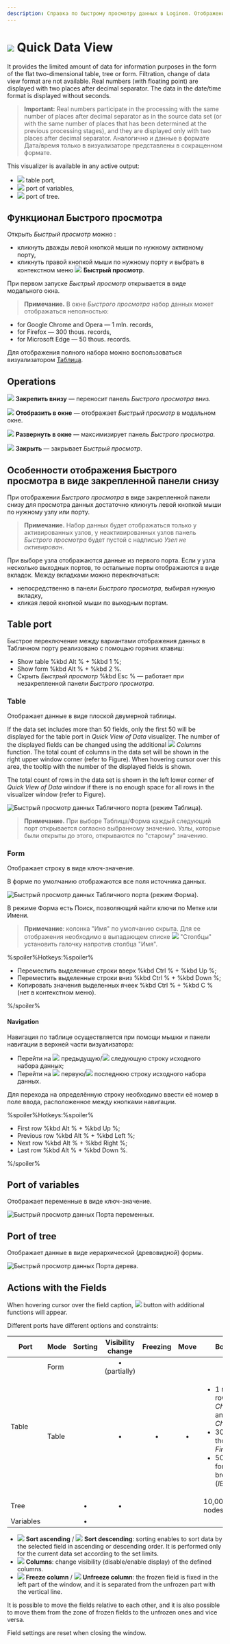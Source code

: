 ```yaml
---
description: Справка по быстрому просмотру данных в Loginom. Отображение информации в виде двумерной таблицы, дерева или формы. Просмотр данных с выходного порта.
---
```

# ![ ](./../../images/icons/common/toolbar-controls/show-fast-viewer_default.svg) Quick Data View

It provides the limited amount of data for information purposes in the form of the flat two-dimensional table, tree or form. Filtration, change of data view format are not available. Real numbers (with floating point) are displayed with two places after decimal separator. The data in the date/time format is displayed without seconds.

> **Important:** Real numbers participate in the processing with the same number of places after decimal separator as in the source data set (or with the same number of places that has been determined at the previous processing stages), and they are displayed only with two places after decimal separator.  Аналогично и данные в формате Дата/время только в визуализаторе представлены в сокращенном формате.

This visualizer is available in any active output:

* ![ ](./../../images/icons/app/node/ports/outputs/table_active.svg) table port,
* ![ ](./../../images/icons/app/node/ports/outputs/variable_active.svg) port of variables,
* ![ ](./../../images/icons/app/node/ports/outputs/tree_active.svg) port of tree.

## Функционал Быстрого просмотра

Открыть *Быстрый просмотр* можно :

* кликнуть дважды левой кнопкой мыши по нужному активному порту,
* кликнуть правой кнопкой мыши по нужному порту и выбрать в контекстном меню ![ ](../../images/icons/common/toolbar-controls/show-fast-viewer_default.svg) **Быстрый просмотр**.

При первом запуске *Быстрый просмотр* открывается в виде модального окна.

> **Примечание.** В окне *Быстрого просмотра* набор данных может отображаться неполностью:
* for Google Chrome and Opera — 1 mln. records,
* for Firefox — 300 thous. records,
* for Microsoft Edge — 50 thous. records.

Для отображения полного набора можно воспользоваться визуализатором [Таблица](./../table/README.md).

## Operations

![ ](../../images/extjs-theme/tools/tool-sprites_18x18/tool-sprites_14.svg) **Закрепить внизу** — переносит панель *Быстрого просмотра* вниз.

![ ](../../images/extjs-theme/tools/tool-sprites_18x18/tool-sprites_04.svg) **Отобразить в окне** — отображает *Быстрый просмотр* в модальном окне.

![ ](../../images/extjs-theme/tools/tool-sprites_18x18/tool-sprites_03.svg) **Развернуть в окне** — максимизирует панель *Быстрого просмотра*.

![ ](../../images/extjs-theme/tools/tool-sprites_18x18/tool-sprites_01.svg)  **Закрыть** — закрывает *Быстрый просмотр*.

## Особенности отображения Быстрого просмотра в виде закрепленной панели снизу

При отображении *Быстрого просмотра* в виде закрепленной панели снизу для просмотра данных достаточно кликнуть левой кнопкой мыши по нужному узлу или порту.

> **Примечание.** Набор данных будет отображаться только у активированных узлов, у неактивированных узлов панель *Быстрого просмотра* будет пустой с надписью *Узел не активирован*.

При выборе узла отображаются данные из первого порта. Если у узла несколько выходных портов, то остальные порты отображаются в виде вкладок. Между вкладками можно переключаться:

* непосредственно в панели *Быстрого просмотра*, выбирая нужную вкладку,
* кликая левой кнопкой мыши по выходным портам.

## Table port

Быстрое переключение между вариантами отображения данных в Табличном порту реализовано с помощью горячих клавиш:

* Show table %kbd Alt % + %kbd 1 %;
* Show form %kbd Alt % + %kbd 2 %.
* Скрыть *Быстрый просмотр* %kbd Esc % — работает при незакрепленной панели *Быстрого просмотра*.

### Table

Отображает данные в виде плоской двумерной таблицы.

If the data set includes more than 50 fields, only the first 50 will be displayed for the table port in *Quick View of Data* visualizer. The number of the displayed fields  can be changed using the additional ![ ](./../../images/icons/grid/columns.svg) *Columns* function. The total count of columns in the data set will be shown in the right upper window corner (refer to Figure). When hovering cursor over this area, the tooltip with the number of the displayed fields is shown.

The total count of rows in the data set is shown in the left lower corner of *Quick View of Data* window if there is no enough space for all rows in the visualizer window (refer to Figure).

![Быстрый просмотр данных Табличного порта (режим Таблица).](./images/column-amt.png)

> **Примечание.** При выборе Таблица/Форма каждый следующий порт открывается согласно выбранному значению. Узлы, которые были открыты до этого, открываются по "старому" значению.

### Form

Отображает строку в виде ключ-значение.

В форме по умолчанию отображаются все поля источника данных.

![Быстрый просмотр данных Табличного порта (режим Форма).](./images/form-amt.png)

В режиме Форма есть Поиск, позволяющий найти ключи по Метке или Имени.

> **Примечание**: колонка "Имя" по умолчанию скрыта. Для ее отображения необходимо в выпадающем списке ![](./../../images/icons/grid/columns.svg) "Столбцы" установить галочку напротив столбца "Имя".

%spoiler%Hotkeys:%spoiler%

* Переместить выделенные строки вверх %kbd Ctrl % + %kbd Up %;
* Переместить выделенные строки вниз %kbd Ctrl % + %kbd Down %;
* Копировать значения выделенных ячеек %kbd Ctrl % + %kbd C % (нет в контекстном меню).

%/spoiler%

#### Navigation

Навигация по таблице осуществляется при помощи мышки и панели навигации в верхней части визуализатора:

* Перейти на ![](./../../images/icons/common/toolbar-controls/prev_default.svg) предыдущую/![](./../../images/icons/common/toolbar-controls/next_default.svg) следующую строку  исходного набора данных;
* Перейти на ![](./../../images/icons/common/toolbar-controls/first_default.svg) первую/![](./../../images/icons/common/toolbar-controls/last_default.svg) последнюю строку исходного набора данных.

Для перехода на определённую строку необходимо ввести её номер в поле ввода, расположенное между кнопками навигации.

%spoiler%Hotkeys:%spoiler%

* First row %kbd Alt % + %kbd Up %;
* Previous row %kbd Alt % + %kbd Left %;
* Next row %kbd Alt % + %kbd Right %;
* Last row %kbd Alt % + %kbd Down %.

%/spoiler%

## Port of variables

Отображает переменные в виде ключ-значение.

![Быстрый просмотр данных Порта переменных.](./images/var-amt.png)

## Port of tree

Отображает данные в виде иерархической (древовидной) формы.

![Быстрый просмотр данных Порта дерева.](./images/tree-amt.png)

## Actions with the Fields

When hovering cursor over the field caption, ![ ](./../../images/icons/common/toolbar-controls/down_default.svg) button with additional functions will appear.

Different ports have different options and constraints:

<table>
<thead>
  <tr>
    <th>Port</th>
    <th>Mode</th>
    <th>Sorting</th>
    <th>Visibility change</th>
    <th>Freezing</th>
    <th>Move</th>
    <th>Bound</th>
  </tr>
</thead>
<tbody>
  <tr>
    <td rowspan="2">Table</td>
    <td>Form</td>
    <td></td>
    <td align="center">• (partially)</td>
    <td></td>
    <td></td>
    <td></td>
  </tr>
  <tr>
    <td>Table</td>
    <td></td>
    <td align="center">•</td>
    <td align="center">•</td>
    <td align="center">•</td>
    <td><ul><li>1 mln. rows for <i>Chrome</i> and <i>Chromium</i></li><li>300 thous. for <i>FireFox</i></li><li>50 thous. for other browsers (<i>IE</i>)</li></ul></td>
  </tr>
  <tr>
    <td>Tree</td>
    <td></td>
    <td align="center">•</td>
    <td align="center">•</td>
    <td></td>
    <td></td>
    <td>10,000 child nodes</td>
  </tr>
  <tr>
    <td>Variables</td>
    <td></td>
    <td align="center">•</td>
    <td></td>
    <td></td>
    <td></td>
    <td></td>
  </tr>
</tbody>
</table>

* ![ ](./../../images/icons/common/toolbar-controls/low-to-hight_default.svg) **Sort ascending** / ![ ](./../../images/icons/common/toolbar-controls/hight-to-low_default.svg) **Sort descending**: sorting enables to sort data by the selected field in ascending or descending order. It is performed only for the current data set according to the set limits.
* ![ ](./../../images/icons/grid/columns.svg) **Columns**: change visibility (disable/enable display) of the defined columns.
* ![ ](./../../images/icons/common/toolbar-controls/locked_default.svg) **Freeze column** / ![ ](./../../images/icons/common/toolbar-controls/unlocked_default.svg) **Unfreeze column**: the frozen field is fixed in the left part of the window, and it is separated from the unfrozen part with the vertical line.

It is possible to move the fields relative to each other, and it is also possible to move them from the zone of frozen fields to the unfrozen ones and vice versa.

Field settings are reset when closing the window.
